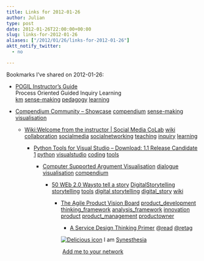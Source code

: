 ```yaml
---
title: Links for 2012-01-26
author: Julian
type: post
date: 2012-01-26T22:00:00+00:00
slug: links-for-2012-01-26 
aliases: ["/2012/01/26/links-for-2012-01-26"]
aktt_notify_twitter:
  - no

---
```

Bookmarks I&#8217;ve shared on 2012-01-26:

  * [POGIL Instructor&#8217;s Guide][1]  
    Process Oriented Guided Inquiry Learning  
    [km][2] [sense-making][3] [pedagogy][4] [learning][5] 
  * [Compendium Community &#8211; Showcase][6] 
    [compendium][7] [sense-making][3] [visualisation][8] </li> 
    
      * [Wiki:Welcome from the instructor | Social Media CoLab][9] 
        [wiki][10] [collaboration][11] [socialmedia][12] [socialnetworking][13] [teaching][14] [inquiry][15] [learning][5] </li> 
        
          * [Python Tools for Visual Studio &#8211; Download: 1.1 Release Candidate 1][16] 
            [python][17] [visualstudio][18] [coding][19] [tools][20] </li> 
            
              * [Computer Supported Argument Visualisation][21] 
                [dialogue][22] [visualisation][8] [compendium][7] </li> 
                
                  * [50 WEb 2.0 Waysto tell a story][23] 
                    [DigitalStorytelling][24] [storytelling][25] [tools][20] [digital storytelling][26] [digital_story][27] [wiki][10] </li> 
                    
                      * [The Agile Product Vision Board][28] 
                        [product_development][29] [thinking_framework][30] [analysis_framework][31] [innovation][32] [product][33] [product_management][34] [productowner][35] </li> 
                        
                          * [A Service Design Thinking Primer][36] 
                            [@read][37] [@retag][38] </li> </ul> 
                            
                            <p class="deliciouslink">
                              <a href="https://del.icio.us/synesthesia" title="See all my bookmarks on del.icio.us"><img src="https://www.synesthesia.co.uk/images/deliciousicon.jpg" alt="Delicious icon" /></a>&nbsp;I am <a href="https://del.icio.us/synesthesia" title="See all my bookmarks on del.icio.us">Synesthesia</a>
                            </p>
                            
                            <p class="deliciouslink">
                              <a href="https://del.icio.us/network?add=synesthesia" title="Add me to your del.icio.us network"><img src="https://www.synesthesia.co.uk/images/add.gif" alt="" /></a>&nbsp;<a href="https://del.icio.us/network?add=synesthesia" title="Add me to your del.icio.us network">Add me to your network</a>
                            </p>

 [1]: https://pogil.org/resources/implementation/instructors-guide
 [2]: https://www.delicious.com/synesthesia/km
 [3]: https://www.delicious.com/synesthesia/sense-making
 [4]: https://www.delicious.com/synesthesia/pedagogy
 [5]: https://www.delicious.com/synesthesia/learning
 [6]: https://compendium.open.ac.uk/institute/community/showcase.htm
 [7]: https://www.delicious.com/synesthesia/compendium
 [8]: https://www.delicious.com/synesthesia/visualisation
 [9]: https://socialmediaclassroom.com/host/vircom/lockedwiki/welcome-instructor
 [10]: https://www.delicious.com/synesthesia/wiki
 [11]: https://www.delicious.com/synesthesia/collaboration
 [12]: https://www.delicious.com/synesthesia/socialmedia
 [13]: https://www.delicious.com/synesthesia/socialnetworking
 [14]: https://www.delicious.com/synesthesia/teaching
 [15]: https://www.delicious.com/synesthesia/inquiry
 [16]: https://pytools.codeplex.com/releases/view/76090
 [17]: https://www.delicious.com/synesthesia/python
 [18]: https://www.delicious.com/synesthesia/visualstudio
 [19]: https://www.delicious.com/synesthesia/coding
 [20]: https://www.delicious.com/synesthesia/tools
 [21]: https://itc.napier.ac.uk/ITC/ProjectInfo.asp?ID=18
 [22]: https://www.delicious.com/synesthesia/dialogue
 [23]: https://50ways.wikispaces.com/
 [24]: https://www.delicious.com/synesthesia/DigitalStorytelling
 [25]: https://www.delicious.com/synesthesia/storytelling
 [26]: https://www.delicious.com/synesthesia/digital+storytelling
 [27]: https://www.delicious.com/synesthesia/digital_story
 [28]: https://www.romanpichler.com/blog/agile-product-innovation/the-product-vision-board
 [29]: https://www.delicious.com/synesthesia/product_development
 [30]: https://www.delicious.com/synesthesia/thinking_framework
 [31]: https://www.delicious.com/synesthesia/analysis_framework
 [32]: https://www.delicious.com/synesthesia/innovation
 [33]: https://www.delicious.com/synesthesia/product
 [34]: https://www.delicious.com/synesthesia/product_management
 [35]: https://www.delicious.com/synesthesia/productowner
 [36]: https://business901.com/blog1/a-service-design-thinking-primer/?utm_source=feedburner
 [37]: https://www.delicious.com/synesthesia/%40read
 [38]: https://www.delicious.com/synesthesia/%40retag